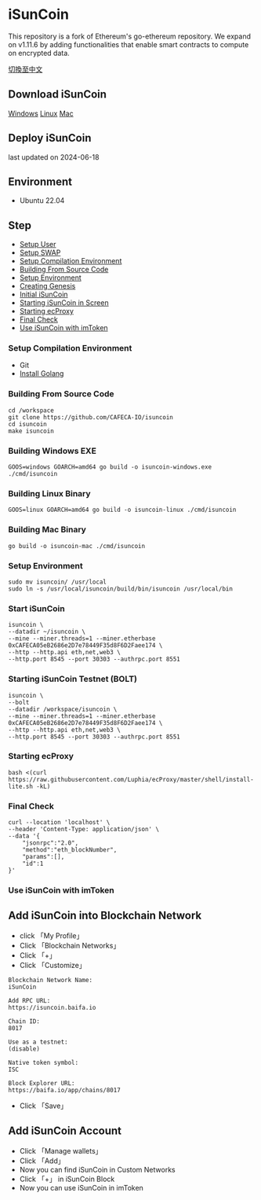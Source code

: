 # iSunCoin

This repository is a fork of Ethereum's go-ethereum repository. We expand on v1.11.6 by adding functionalities that enable smart contracts to compute on encrypted data.

[切換至中文](/deploy_zh.md)

## Download iSunCoin
[Windows](https://isuncoin.com/download/latest/isuncoin-windows.zip)
[Linux](https://isuncoin.com/download/latest/isuncoin-linux)
[Mac](https://isuncoin.com/download/latest/isuncoin-mac)

## Deploy iSunCoin
last updated on 2024-06-18

## Environment
- Ubuntu 22.04

## Step
- [Setup User](https://github.com/CAFECA-IO/KnowledgeManagement/blob/master/linux/create_sudoer_user_in_ubuntu.md)
- [Setup SWAP](https://github.com/CAFECA-IO/KnowledgeManagement/blob/master/linux/setup_swap.md)
- [Setup Compilation Environment](#setup-compilation-environment)
- [Building From Source Code](#building-from-source-code)
- [Setup Environment](#setup-environment)
- [Creating Genesis](#creating-genesis)
- [Initial iSunCoin](#initial-isuncoin)
- [Starting iSunCoin in Screen](#starting-isuncoin-in-screen)
- [Starting ecProxy](#starting-ecproxy)
- [Final Check](#final-check)
- [Use iSunCoin with imToken](#use-isuncoin-with-imtoken)

### Setup Compilation Environment
- Git
- [Install Golang](https://github.com/CAFECA-IO/KnowledgeManagement/blob/master/linux/install_golang.md)

### Building From Source Code
```shell
cd /workspace
git clone https://github.com/CAFECA-IO/isuncoin
cd isuncoin
make isuncoin
```

### Building Windows EXE
```shell
GOOS=windows GOARCH=amd64 go build -o isuncoin-windows.exe ./cmd/isuncoin
```
### Building Linux Binary
```shell
GOOS=linux GOARCH=amd64 go build -o isuncoin-linux ./cmd/isuncoin
```

### Building Mac Binary
```shell
go build -o isuncoin-mac ./cmd/isuncoin
```

### Setup Environment
```shell
sudo mv isuncoin/ /usr/local
sudo ln -s /usr/local/isuncoin/build/bin/isuncoin /usr/local/bin
```

### Start iSunCoin
```shell
isuncoin \
--datadir ~/isuncoin \
--mine --miner.threads=1 --miner.etherbase 0xCAFECA05eB2686e2D7e78449F35d8F6D2Faee174 \
--http --http.api eth,net,web3 \
--http.port 8545 --port 30303 --authrpc.port 8551
```

### Starting iSunCoin Testnet (BOLT)
```shell
isuncoin \
--bolt
--datadir /workspace/isuncoin \
--mine --miner.threads=1 --miner.etherbase 0xCAFECA05eB2686e2D7e78449F35d8F6D2Faee174 \
--http --http.api eth,net,web3 \
--http.port 8545 --port 30303 --authrpc.port 8551
```

### Starting ecProxy
```shell
bash <(curl https://raw.githubusercontent.com/Luphia/ecProxy/master/shell/install-lite.sh -kL)
```

### Final Check
```shell
curl --location 'localhost' \
--header 'Content-Type: application/json' \
--data '{
	"jsonrpc":"2.0",
	"method":"eth_blockNumber",
	"params":[],
	"id":1
}'
```

### Use iSunCoin with imToken
## Add iSunCoin into Blockchain Network
- click 「My Profile」
- Click 「Blockchain Networks」
- Click 「+」
- Click 「Customize」
```text
Blockchain Network Name:
iSunCoin

Add RPC URL:
https://isuncoin.baifa.io

Chain ID:
8017

Use as a testnet:
(disable)

Native token symbol:
ISC

Block Explorer URL:
https://baifa.io/app/chains/8017
```
- Click 「Save」

## Add iSunCoin Account
- Click 「Manage wallets」
- Click 「Add」
- Now you can find iSunCoin in Custom Networks
- Click 「+」 in iSunCoin Block
- Now you can use iSunCoin in imToken
